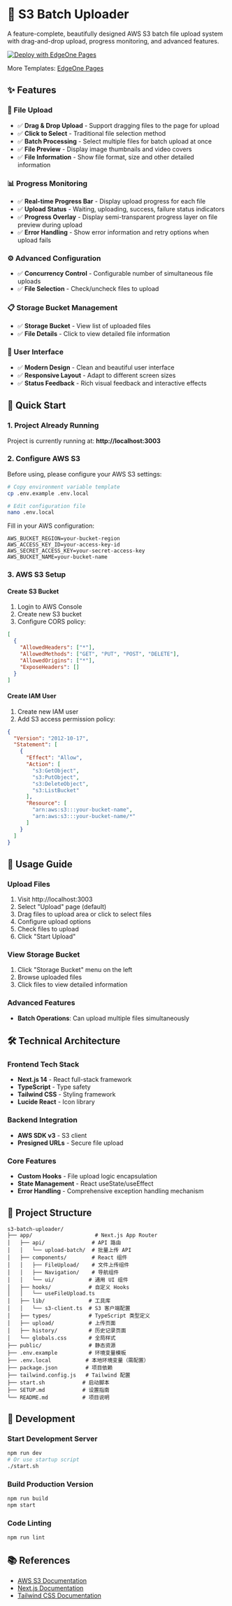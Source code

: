 # 🚀 S3 Batch Uploader

A feature-complete, beautifully designed AWS S3 batch file upload system with drag-and-drop upload, progress monitoring, and advanced features.

[![Deploy with EdgeOne Pages](https://cdnstatic.tencentcs.com/edgeone/pages/deploy.svg)](https://edgeone.ai/pages/new?template=s3-batch-uploader)

More Templates: [EdgeOne Pages](https://edgeone.ai/pages/templates)

## ✨ Features

### 📁 File Upload
- ✅ **Drag & Drop Upload** - Support dragging files to the page for upload
- ✅ **Click to Select** - Traditional file selection method
- ✅ **Batch Processing** - Select multiple files for batch upload at once
- ✅ **File Preview** - Display image thumbnails and video covers
- ✅ **File Information** - Show file format, size and other detailed information

### 📊 Progress Monitoring
- ✅ **Real-time Progress Bar** - Display upload progress for each file
- ✅ **Upload Status** - Waiting, uploading, success, failure status indicators
- ✅ **Progress Overlay** - Display semi-transparent progress layer on file preview during upload
- ✅ **Error Handling** - Show error information and retry options when upload fails

### ⚙️ Advanced Configuration
- ✅ **Concurrency Control** - Configurable number of simultaneous file uploads
- ✅ **File Selection** - Check/uncheck files to upload

### 📋 Storage Bucket Management
- ✅ **Storage Bucket** - View list of uploaded files
- ✅ **File Details** - Click to view detailed file information

### 🎨 User Interface
- ✅ **Modern Design** - Clean and beautiful user interface
- ✅ **Responsive Layout** - Adapt to different screen sizes
- ✅ **Status Feedback** - Rich visual feedback and interactive effects

## 🚀 Quick Start

### 1. Project Already Running
Project is currently running at: **http://localhost:3003**

### 2. Configure AWS S3
Before using, please configure your AWS S3 settings:

```bash
# Copy environment variable template
cp .env.example .env.local

# Edit configuration file
nano .env.local
```

Fill in your AWS configuration:
```env
AWS_BUCKET_REGION=your-bucket-region
AWS_ACCESS_KEY_ID=your-access-key-id
AWS_SECRET_ACCESS_KEY=your-secret-access-key
AWS_BUCKET_NAME=your-bucket-name
```

### 3. AWS S3 Setup

#### Create S3 Bucket
1. Login to AWS Console
2. Create new S3 bucket
3. Configure CORS policy:

```json
[
  {
    "AllowedHeaders": ["*"],
    "AllowedMethods": ["GET", "PUT", "POST", "DELETE"],
    "AllowedOrigins": ["*"],
    "ExposeHeaders": []
  }
]
```

#### Create IAM User
1. Create new IAM user
2. Add S3 access permission policy:

```json
{
  "Version": "2012-10-17",
  "Statement": [
    {
      "Effect": "Allow",
      "Action": [
        "s3:GetObject",
        "s3:PutObject",
        "s3:DeleteObject",
        "s3:ListBucket"
      ],
      "Resource": [
        "arn:aws:s3:::your-bucket-name",
        "arn:aws:s3:::your-bucket-name/*"
      ]
    }
  ]
}
```

## 📖 Usage Guide

### Upload Files
1. Visit http://localhost:3003
2. Select "Upload" page (default)
3. Drag files to upload area or click to select files
4. Configure upload options
5. Check files to upload
6. Click "Start Upload"

### View Storage Bucket
1. Click "Storage Bucket" menu on the left
2. Browse uploaded files
3. Click files to view detailed information

### Advanced Features
- **Batch Operations**: Can upload multiple files simultaneously

## 🛠️ Technical Architecture

### Frontend Tech Stack
- **Next.js 14** - React full-stack framework
- **TypeScript** - Type safety
- **Tailwind CSS** - Styling framework
- **Lucide React** - Icon library

### Backend Integration
- **AWS SDK v3** - S3 client
- **Presigned URLs** - Secure file upload

### Core Features
- **Custom Hooks** - File upload logic encapsulation
- **State Management** - React useState/useEffect
- **Error Handling** - Comprehensive exception handling mechanism

## 📁 Project Structure

```
s3-batch-uploader/
├── app/                    # Next.js App Router
│   ├── api/               # API 路由
│   │   └── upload-batch/  # 批量上传 API
│   ├── components/        # React 组件
│   │   ├── FileUpload/    # 文件上传组件
│   │   ├── Navigation/    # 导航组件
│   │   └── ui/           # 通用 UI 组件
│   ├── hooks/            # 自定义 Hooks
│   │   └── useFileUpload.ts
│   ├── lib/              # 工具库
│   │   └── s3-client.ts  # S3 客户端配置
│   ├── types/            # TypeScript 类型定义
│   ├── upload/           # 上传页面
│   ├── history/          # 历史记录页面
│   └── globals.css       # 全局样式
├── public/               # 静态资源
├── .env.example          # 环境变量模板
├── .env.local           # 本地环境变量（需配置）
├── package.json         # 项目依赖
├── tailwind.config.js   # Tailwind 配置
├── start.sh            # 启动脚本
├── SETUP.md            # 设置指南
└── README.md           # 项目说明
```

## 🔧 Development

### Start Development Server
```bash
npm run dev
# Or use startup script
./start.sh
```

### Build Production Version
```bash
npm run build
npm start
```

### Code Linting
```bash
npm run lint
```

## 📚 References
- [AWS S3 Documentation](https://docs.aws.amazon.com/s3/)
- [Next.js Documentation](https://nextjs.org/docs)
- [Tailwind CSS Documentation](https://tailwindcss.com/docs)